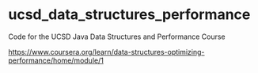 # ucsd_data_structures_performance
Code for the UCSD Java Data Structures and Performance Course

https://www.coursera.org/learn/data-structures-optimizing-performance/home/module/1
